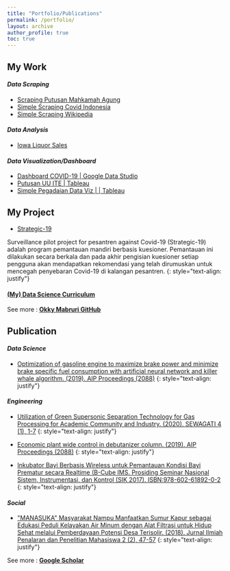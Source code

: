 ```yaml
---
title: "Portfolio/Publications"
permalink: /portfolio/
layout: archive
author_profile: true
toc: true
---
```

<script src="https://code.iconify.design/1/1.0.7/iconify.min.js"></script> 

## My Work

#### *Data Scraping*
- [Scraping Putusan Mahkamah Agung](https://github.com/okkymabruri/putusan-mahkamahagung)
- [Simple Scraping Covid Indonesia](https://github.com/okkymabruri/scraping-covid19)
- [Simple Scraping Wikipedia](https://github.com/okkymabruri/scraping-wikipedia)

#### *Data Analysis*
- [Iowa Liquor Sales](https://www.kaggle.com/okkymabruri/iowa-liquor-sales)

#### *Data Visualization/Dashboard*
- [Dashboard COVID-19 | Google Data Studio](https://datastudio.google.com/reporting/14b95d60-2d4a-4f20-90a7-55ea53b989bb/page/6teCC)
- [Putusan UU ITE | Tableau](https://public.tableau.com/profile/okky.mabruri#!/vizhome/PutusanUUITE/putusanUUITE)
- [Simple Pegadaian Data Viz | | Tableau](https://public.tableau.com/profile/okky.mabruri#!/vizhome/Gadai/DashboardNasabahAdminTaksiranPembiayaan)

## My Project
- [Strategic-19](https://github.com/NUJerman/NUJ-Internship-2020-Blue)

Surveillance pilot project for pesantren against Covid-19 (Strategic-19) adalah program pemantauan mandiri berbasis kuesioner. Pemantauan ini dilakukan secara berkala dan pada akhir pengisian kuesioner setiap pengguna akan mendapatkan rekomendasi yang telah dirumuskan untuk mencegah penyebaran Covid-19 di kalangan pesantren. 
{: style="text-align: justify"}


#### [(My) Data Science Curriculum](https://github.com/okkymabruri/learn-data-science)

See more : [**Okky Mabruri GitHub**](https://github.com/okkymabruri) <span class="iconify" data-icon="logos-github-icon" data-inline="false"></span>


## Publication

#### *Data Science*
- [Optimization of gasoline engine to maximize brake power and minimize brake specific fuel consumption with artificial neural network and killer whale algorithm. (2019). AIP Proceedings (2088)](https://doi.org/10.1063/1.5095360)
{: style="text-align: justify"}

#### *Engineering*
- [Utilization of Green Supersonic Separation Technology for Gas Processing for Academic Community and Industry. (2020). SEWAGATI 4 (1), 1-7](https://dx.doi.org/10.12962/j26139960.v4i1.6011)
{: style="text-align: justify"}

- [Economic plant wide control in debutanizer column. (2019). AIP Proceedings (2088)](https://doi.org/10.1063/1.5095304)
{: style="text-align: justify"}

- [Inkubator Bayi Berbasis Wireless untuk Pemantauan Kondisi Bayi Prematur secara Realtime (B-Cube IMS. Prosiding Seminar Nasional Sistem, Instrumentasi, dan Kontrol (SIK 2017). ISBN:978-602-61892-0-2](https://repository.usd.ac.id/12797/1/3463_SIK2017.pdf)
{: style="text-align: justify"}

#### *Social*
- ["MANASUKA" Masyarakat Nampu Manfaatkan Sumur Kapur sebagai Edukasi Peduli Kelayakan Air Minum dengan Alat Filtrasi untuk Hidup Sehat melalui Pemberdayaan Potensi Desa Terisolir. (2018). Jurnal Ilmiah Penalaran dan Penelitian Mahasiswa 2 (2), 47-57](http://www.jurnal.ukmpenelitianuny.org/index.php/jippm/article/view/122/34)
{: style="text-align: justify"}

See more : [**Google Scholar**](https://github.com/okkymabruri) <span class="iconify" data-icon="simple-icons:googlescholar" data-inline="false"></span>


<!--
### Scraping LKPP
### Python Daily Help
### Dataset

-->


